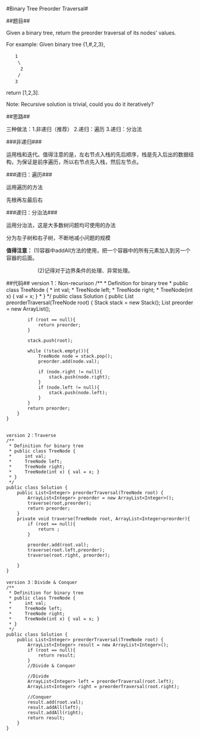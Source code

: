 #Binary Tree Preorder Traversal#

##题目##

Given a binary tree, return the preorder traversal of its nodes' values.

For example:
Given binary tree {1,#,2,3},

	　　1
	 　　\
	  　　2
     　　/
    　　3
return [1,2,3].

Note: Recursive solution is trivial, could you do it iteratively?

##思路##

三种做法：1.非递归（推荐） 2.递归：遍历 3.递归：分治法

###非递归###

运用栈和迭代。值得注意的是，左右节点入栈的先后顺序，栈是先入后出的数据结构，为保证是前序遍历，所以右节点先入栈，然后左节点。

###递归：遍历###

运用遍历的方法

先根再左最后右

###递归：分治法###

运用分治法，这是大多数树问题均可使用的办法

分为左子树和右子树，不断地减小问题的规模

**值得注意：**
(1)容器中addAll方法的使用，把一个容器中的所有元素加入到另一个容器的后面。
 
　　　　　　(2)记得对于边界条件的处理、异常处理。

##代码##
	version 1：Non-recurison
	/**
	 * Definition for binary tree
	 * public class TreeNode {
	 *     int val;
	 *     TreeNode left;
	 *     TreeNode right;
	 *     TreeNode(int x) { val = x; }
	 * }
	 */
	public class Solution {
	    public List<Integer> preorderTraversal(TreeNode root) {
	        Stack<TreeNode> stack = new Stack<TreeNode>();
	        List<Integer> preorder = new ArrayList<Integer>();
	        
	        if (root == null){
	            return preorder;
	        }
	        
	        stack.push(root);
	        
	        while (!stack.empty()){
	            TreeNode node = stack.pop();
	            preorder.add(node.val);
	            
	            if (node.right != null){
	                stack.push(node.right);
	            }
	            if (node.left != null){
	                stack.push(node.left);
	            }
	        }
	        return preorder;
	    }
	}
		
	
	version 2：Traverse
	/**
	 * Definition for binary tree
	 * public class TreeNode {
	 *     int val;
	 *     TreeNode left;
	 *     TreeNode right;
	 *     TreeNode(int x) { val = x; }
	 * }
	 */
	public class Solution {
	    public List<Integer> preorderTraversal(TreeNode root) {
	        ArrayList<Integer> preorder = new ArrayList<Integer>();
	        traverse(root,preorder);
	        return preorder;
	    }
	    private void traverse(TreeNode root, ArrayList<Integer>preorder){
	        if (root == null){
	            return ;
	        }
	        
	        preorder.add(root.val);
	        traverse(root.left,preorder);
	        traverse(root.right, preorder);
	        
	    }
	}
	
	version 3：Divide & Conquer
	/**
	 * Definition for binary tree
	 * public class TreeNode {
	 *     int val;
	 *     TreeNode left;
	 *     TreeNode right;
	 *     TreeNode(int x) { val = x; }
	 * }
	 */
	public class Solution {
	    public List<Integer> preorderTraversal(TreeNode root) {
	        ArrayList<Integer> result = new ArrayList<Integer>();
	        if (root == null){
				return result;
			}
			//Divide & Conquer
	        
	        //Divide
	        ArrayList<Integer> left = preorderTraversal(root.left);
	        ArrayList<Integer> right = preorderTraversal(root.right);
	        
	        //Conquer
	        result.add(root.val);
	        result.addAll(left);
	        result.addAll(right);
	        return result;
	    }
	}
